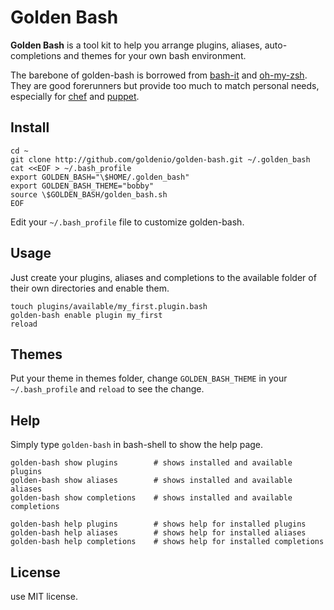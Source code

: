 # Golden Bash

**Golden Bash** is a tool kit to help you arrange plugins, aliases, auto-completions and themes for your own bash environment.

The barebone of golden-bash is borrowed from [bash-it](https://github.com/revans/bash-it) and [oh-my-zsh](https://github.com/robbyrussell/oh-my-zsh). They are good forerunners but provide too much to match personal needs, especially for [chef](https://github.com/opscode/chef) and [puppet](https://github.com/puppetlabs/puppet).

## Install

```
cd ~
git clone http://github.com/goldenio/golden-bash.git ~/.golden_bash
cat <<EOF > ~/.bash_profile
export GOLDEN_BASH="\$HOME/.golden_bash"
export GOLDEN_BASH_THEME="bobby"
source \$GOLDEN_BASH/golden_bash.sh
EOF
```

Edit your `~/.bash_profile` file to customize golden-bash.

## Usage

Just create your plugins, aliases and completions to the available folder of their own directories and enable them.

```
touch plugins/available/my_first.plugin.bash
golden-bash enable plugin my_first
reload
```

## Themes

Put your theme in themes folder, change `GOLDEN_BASH_THEME` in your `~/.bash_profile` and `reload` to see the change.

## Help

Simply type `golden-bash` in bash-shell to show the help page.

```
golden-bash show plugins        # shows installed and available plugins
golden-bash show aliases        # shows installed and available aliases
golden-bash show completions    # shows installed and available completions

golden-bash help plugins        # shows help for installed plugins
golden-bash help aliases        # shows help for installed aliases
golden-bash help completions    # shows help for installed completions
```

## License

use MIT license.
